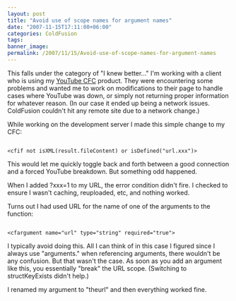 ```yaml
---
layout: post
title: "Avoid use of scope names for argument names"
date: "2007-11-15T17:11:00+06:00"
categories: ColdFusion 
tags: 
banner_image: 
permalink: /2007/11/15/Avoid-use-of-scope-names-for-argument-names
---
```


This falls under the category of "I knew better..." I'm working with a client who is using my <a href="http://youtubecfc.riaforge.org/">YouTube CFC</a> product. They were encountering some problems and wanted me to work on modifications to their page to handle cases where YouTube was down, or simply not returning proper information for whatever reason. (In our case it ended up being a network issues. ColdFusion couldn't hit any remote site due to a network change.)
<!--more-->
While working on the development server I made this simple change to my CFC:

<code>
&lt;cfif not isXML(result.fileContent) or isDefined("url.xxx")&gt;
</code>

This would let me quickly toggle back and forth between a good connection and a forced YouTube breakdown. But something odd happened. 

When I added ?xxx=1 to my URL, the error condition didn't fire. I checked to ensure I wasn't caching, reuploaded, etc, and nothing worked.

Turns out I had used URL for the name of one of the arguments to the function:

<code>
&lt;cfargument name="url" type="string" required="true"&gt;
</code>

I typically avoid doing this. All I can think of in this case I figured since I always use "arguments." when referencing arguments, there wouldn't be any confusion. But that wasn't the case. As soon as you add an argument like this, you essentially "break" the URL scope. (Switching to structKeyExists didn't help.) 

I renamed my argument to "theurl" and then everything worked fine.